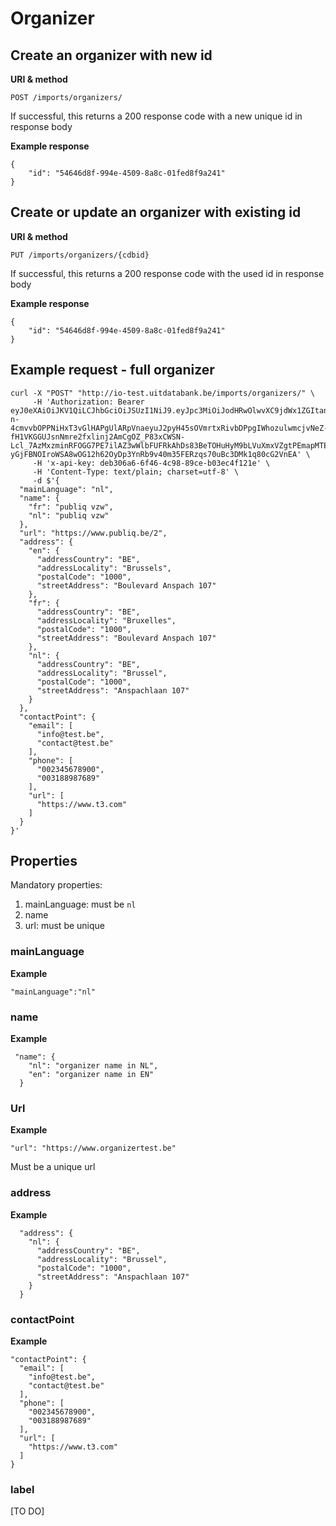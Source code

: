 ---
---

# Organizer

## Create an organizer with new id

**URI & method**

```
POST /imports/organizers/
```

If successful, this returns a 200 response code with a new unique id in response body

**Example response**

```
{
    "id": "54646d8f-994e-4509-8a8c-01fed8f9a241"
}
```

## Create or update an organizer with existing id

**URI & method**

```
PUT /imports/organizers/{cdbid}
```

If successful, this returns a 200 response code with the used id in response body

**Example response**

```
{
    "id": "54646d8f-994e-4509-8a8c-01fed8f9a241"
}
```

## Example request - full organizer

```
curl -X "POST" "http://io-test.uitdatabank.be/imports/organizers/" \
     -H 'Authorization: Bearer eyJ0eXAiOiJKV1QiLCJhbGciOiJSUzI1NiJ9.eyJpc3MiOiJodHRwOlwvXC9jdWx1ZGItand0LXByb3ZpZGVyLmRldiIsInVpZCI6Ijk2ZmQ2YzEzLWVhYWItNGRkMS1iYjZhLTFjNDgzZDVlNDBjYyIsIm5pY2siOiJiZXJ0MmRvdHN0d2ljZSIsImVtYWlsIjoiYmVydEAyZG90c3R3aWNlLmJlIiwiaWF0IjoxNTIxMjExNzE2LCJleHAiOjE1MjEyMTUzMTYsIm5iZiI6MTUyMTIxMTcxNn0.Ng2RLO-n-4cmvvbOPPNiHxT3vGlHAPgUlARpVnaeyuJ2pyH45sOVmrtxRivbDPpgIWhozulwmcjvNeZ-fH1VKGGUJsnNmre2fxlinj2AmCgOZ_P83xCWSN-Lcl_7AzMxzminRFOGG7PE7ilAZ3wWlbFUFRkAhDs83BeTOHuHyM9bLVuXmxVZgtPEmapMTEdogxQ5PiR8FPLpOVYCbmQkSddfqs0KA1pVuGYFHm6tRiNd5WRd962_Hg2caw6vxccNyMQ17zYiI7lJDZpoQfp6v-yGjFBNOIroWSA8wOG12h62OyDp3YnRb9v40m35FERzqs70uBc3DMk1q80cG2VnEA' \
     -H 'x-api-key: deb306a6-6f46-4c98-89ce-b03ec4f121e' \
     -H 'Content-Type: text/plain; charset=utf-8' \
     -d $'{
  "mainLanguage": "nl",
  "name": {
    "fr": "publiq vzw",
    "nl": "publiq vzw"
  },
  "url": "https://www.publiq.be/2",
  "address": {
    "en": {
      "addressCountry": "BE",
      "addressLocality": "Brussels",
      "postalCode": "1000",
      "streetAddress": "Boulevard Anspach 107"
    },
    "fr": {
      "addressCountry": "BE",
      "addressLocality": "Bruxelles",
      "postalCode": "1000",
      "streetAddress": "Boulevard Anspach 107"
    },
    "nl": {
      "addressCountry": "BE",
      "addressLocality": "Brussel",
      "postalCode": "1000",
      "streetAddress": "Anspachlaan 107"
    }
  },
  "contactPoint": {
    "email": [
      "info@test.be",
      "contact@test.be"
    ],
    "phone": [
      "002345678900",
      "003188987689"
    ],
    "url": [
      "https://www.t3.com"
    ]
  }
}'
```

## Properties

Mandatory properties:
1. mainLanguage: must be `nl`
2. name
3. url: must be unique

### mainLanguage

**Example**

```
"mainLanguage":"nl"
```

### name

**Example**

```
 "name": {
    "nl": "organizer name in NL",
    "en": "organizer name in EN"
  }
```

### Url

**Example**

```
"url": "https://www.organizertest.be"
```

Must be a unique url

### address

**Example**

```
  "address": {
    "nl": {
      "addressCountry": "BE",
      "addressLocality": "Brussel",
      "postalCode": "1000",
      "streetAddress": "Anspachlaan 107"
    }
  }
```


### contactPoint

**Example**

```
"contactPoint": {
  "email": [
    "info@test.be",
    "contact@test.be"
  ],
  "phone": [
    "002345678900",
    "003188987689"
  ],
  "url": [
    "https://www.t3.com"
  ]
}
```

### label
[TO DO]
